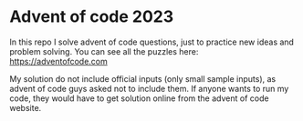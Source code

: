 # Advent of code 2023

In this repo I solve advent of code questions, just to practice new ideas and problem solving.
You can see all the puzzles here: https://adventofcode.com

My solution do not include official inputs (only small sample inputs), as advent of code guys asked not to include them.
If anyone wants to run my code, they would have to get solution online from the advent of code website.
